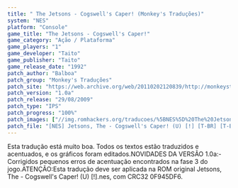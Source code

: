 ```yaml
---
title: " The Jetsons - Cogswell's Caper! (Monkey's Traduções)"
system: "NES"
platform: "Console"
game_title: "The Jetsons - Cogswell's Caper!"
game_category: "Ação / Plataforma"
game_players: "1"
game_developer: "Taito"
game_publisher: "Taito"
game_release_date: "1992"
patch_author: "Balboa"
patch_group: "Monkey's Traduções"
patch_site: "https://web.archive.org/web/20110202120839/http://monkeystraducoes.com/"
patch_version: "1.0a"
patch_release: "29/08/2009"
patch_type: "IPS"
patch_progress: "100%"
patch_images: ["//img.romhackers.org/traducoes/%5BNES%5D%20The%20Jetsons%20-%20Cogswell's%20Caper%2521%20-%20Monkey's%20Tradu%C3%A7%C3%B5es%20-%201.png","//img.romhackers.org/traducoes/%5BNES%5D%20The%20Jetsons%20-%20Cogswell's%20Caper%2521%20-%20Monkey's%20Tradu%C3%A7%C3%B5es%20-%202.png","//img.romhackers.org/traducoes/%5BNES%5D%20The%20Jetsons%20-%20Cogswell's%20Caper%2521%20-%20Monkey's%20Tradu%C3%A7%C3%B5es%20-%203.png"]
patch_file: "[NES] Jetsons, The - Cogswell's Caper! (U) [!] [T-BR] [T-Balboa G-Monkey's Traduções] [V-1.0a P-100% A-2009].7z"
---
```

Esta tradução está muito boa. Todos os textos estão traduzidos e acentuados, e os gráficos foram editados.NOVIDADES DA VERSÃO 1.0a:- Corrigidos pequenos erros de acentuação encontrados na fase 3 do jogo.ATENÇÃO:Esta tradução deve ser aplicada na ROM original Jetsons, The - Cogswell's Caper! (U) [!].nes, com CRC32 0F945DF6.